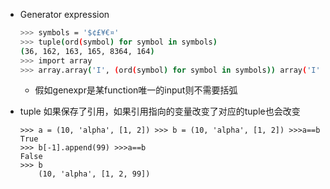 - Generator expression
    ```bash
    >>> symbols = '$¢£¥€¤'
    >>> tuple(ord(symbol) for symbol in symbols)
    (36, 162, 163, 165, 8364, 164)
    >>> import array
    >>> array.array('I', (ord(symbol) for symbol in symbols)) array('I', [36, 162, 163, 165, 8364, 164])

    ```
    - 假如genexpr是某function唯一的input则不需要括弧

- tuple 如果保存了引用，如果引用指向的变量改变了对应的tuple也会改变

    ```
    >>> a = (10, 'alpha', [1, 2]) >>> b = (10, 'alpha', [1, 2]) >>>a==b
    True
    >>> b[-1].append(99) >>>a==b
    False
    >>> b
        (10, 'alpha', [1, 2, 99])
        
    ```